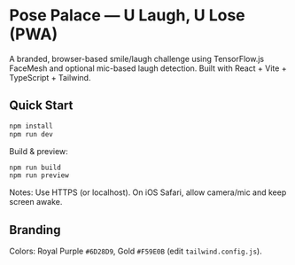 # Pose Palace — U Laugh, U Lose (PWA)

A branded, browser-based smile/laugh challenge using TensorFlow.js FaceMesh and optional mic-based laugh detection.
Built with React + Vite + TypeScript + Tailwind.

## Quick Start
```bash
npm install
npm run dev
```
Build & preview:
```bash
npm run build
npm run preview
```
Notes: Use HTTPS (or localhost). On iOS Safari, allow camera/mic and keep screen awake.

## Branding
Colors: Royal Purple `#6D28D9`, Gold `#F59E0B` (edit `tailwind.config.js`).